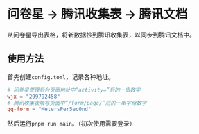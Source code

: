 # 问卷星 → 腾讯收集表 → 腾讯文档

从问卷星导出表格，将新数据抄到腾讯收集表，以同步到腾讯文档中。

## 使用方法

首先创建`config.toml`，记录各种地址。

```toml
# 问卷星管理后台页面地址中“activity=”后的一串数字
wjx = "299792458"
# 腾讯收集表填写页面中“/form/page/”后的一串字母数字
qq-form = "MetersPer5ec0nd"
```

然后运行`pnpm run main`。（初次使用需要登录）
